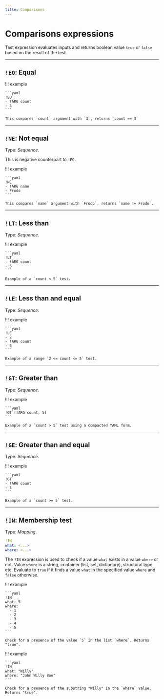 ```yaml
---
title: Comparisons
---
```


# Comparisons expressions


Test expression evaluates inputs and returns boolean value `true` or `false` based on the result of the test.

---

## `!EQ`: Equal 


!!! example

    ```yaml
    !EQ
    - !ARG count
    - 3
    ```

    This compares `count` argument with `3`, returns `count == 3`


---

## `!NE`: Not equal 

Type: _Sequence_.

This is negative counterpart to `!EQ`.


!!! example

    ```yaml
    !NE
    - !ARG name
    - Frodo
    ```

    This compares `name` argument with `Frodo`, returns `name != Frodo`.

---

## `!LT`: Less than 

Type: _Sequence_.

!!! example

    ```yaml
    !LT
    - !ARG count
    - 5
    ```

    Example of a `count < 5` test.


---

## `!LE`: Less than and equal 

Type: _Sequence_.


!!! example

    ```yaml
    !LE
    - 2
    - !ARG count
    - 5
    ```

    Example of a range `2 <= count <= 5` test.


---

## `!GT`: Greater than 

Type: _Sequence_.

!!! example

    ```yaml
    !GT [!ARG count, 5]
    ```

    Example of a `count > 5` test using a compacted YAML form.


---

## `!GE`: Greater than  and equal 

Type: _Sequence_.

!!! example

    ```yaml
    !GT
    - !ARG count
    - 5
    ```

    Example of a `count >= 5` test.


---

## `!IN`: Membership test 

Type: _Mapping_.

```yaml
!IN
what: <...>
where: <...>
```

The `!IN` expression is used to check if a value `what` exists in a value `where` or not.
Value `where` is a string, container (list, set, dictionary), structural type etc.
Evaluate to `true` if it finds a value `what` in the specified value `where` and `false` otherwise.

!!! example

    ```yaml
    !IN
    what: 5
    where:
      - 1
      - 2
      - 3
      - 4
      - 5
    ```

    Check for a presence of the value `5` in the list `where`. Returns "true".


!!! example

    ```yaml
    !IN
    what: "Willy"
    where: "John Willy Boo"
    ```

    Check for a presence of the substring "Willy" in the `where` value. Returns "true".
